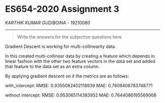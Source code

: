 # ES654-2020 Assignment 3

*KARTHIK KUMAR GUDIBOINA* - *19210080*

------

> Write the answers for the subjective questions here



Gradient Descent is working for multi-collinearity data.

In this created multi-collinear data by creating a feature which depends in linear fashion with the other two feature vectors in the data set and added that feature to the data set as an extra column.

By applying gradient descent on it the metrics are as follows:


with_intercept:
RMSE:  0.9355082402118939
MAE:  0.7608408783748771

without intercept:
RMSE:  0.953065114383952
MAE:  0.7644086195569068
